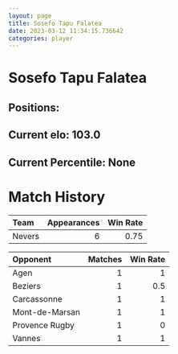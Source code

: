 ```yaml
---  
layout: page  
title: Sosefo Tapu Falatea  
date: 2023-03-12 11:34:15.736642  
categories: player  
---
```

# Sosefo Tapu Falatea

## Positions: 

## Current elo: 103.0

## Current Percentile: None

# Match History


| Team   |   Appearances |   Win Rate |
|:-------|--------------:|-----------:|
| Nevers |             6 |       0.75 |

| Opponent       |   Matches |   Win Rate |
|:---------------|----------:|-----------:|
| Agen           |         1 |        1   |
| Beziers        |         1 |        0.5 |
| Carcassonne    |         1 |        1   |
| Mont-de-Marsan |         1 |        1   |
| Provence Rugby |         1 |        0   |
| Vannes         |         1 |        1   |